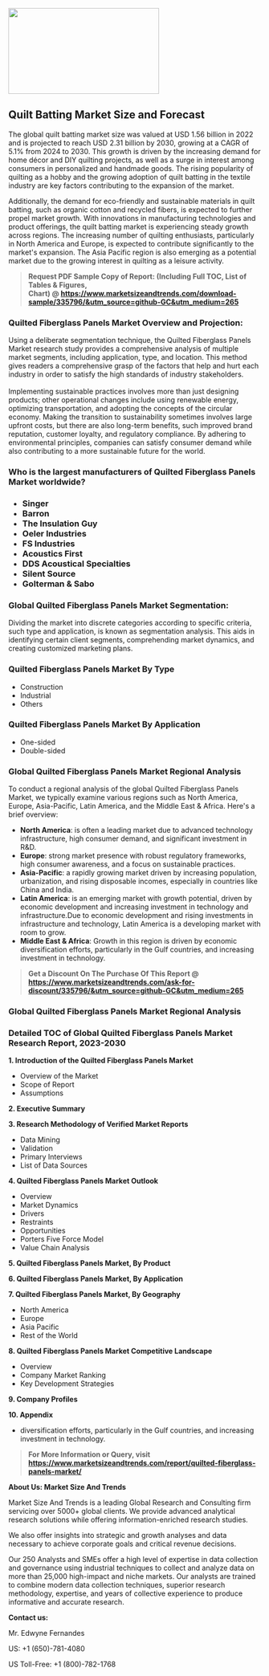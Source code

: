 <p><img class="alignnone size-medium wp-image-20088" src="https://ffe5etoiles.com/wp-content/uploads/2024/12/MST1-300x171.png" alt="" width="300" height="171" /></p><h2>Quilt Batting Market Size and Forecast</h2><p>The global quilt batting market size was valued at USD 1.56 billion in 2022 and is projected to reach USD 2.31 billion by 2030, growing at a CAGR of 5.1% from 2024 to 2030. This growth is driven by the increasing demand for home décor and DIY quilting projects, as well as a surge in interest among consumers in personalized and handmade goods. The rising popularity of quilting as a hobby and the growing adoption of quilt batting in the textile industry are key factors contributing to the expansion of the market.</p><p>Additionally, the demand for eco-friendly and sustainable materials in quilt batting, such as organic cotton and recycled fibers, is expected to further propel market growth. With innovations in manufacturing technologies and product offerings, the quilt batting market is experiencing steady growth across regions. The increasing number of quilting enthusiasts, particularly in North America and Europe, is expected to contribute significantly to the market's expansion. The Asia Pacific region is also emerging as a potential market due to the growing interest in quilting as a leisure activity.</p></p><blockquote id="" class=""><strong>Request PDF Sample Copy of Report: (Including Full TOC, List of Tables &amp; Figures, Chart)&nbsp;@&nbsp;<strong><a href="https://www.marketsizeandtrends.com/download-sample/335796/&utm_source=github-GC&utm_medium=265" target="_blank">https://www.marketsizeandtrends.com/download-sample/335796/&utm_source=github-GC&utm_medium=265</a></strong></strong></blockquote><h3 id="" class="">Quilted Fiberglass Panels Market&nbsp;Overview and Projection:</h3><p id="" class="">Using a deliberate segmentation technique, the Quilted Fiberglass Panels Market research study provides a comprehensive analysis of multiple market segments, including application, type, and location. This method gives readers a comprehensive grasp of the factors that help and hurt each industry in order to satisfy the high standards of industry stakeholders. <br /> <br />Implementing sustainable practices involves more than just designing products; other operational changes include using renewable energy, optimizing transportation, and adopting the concepts of the circular economy. Making the transition to sustainability sometimes involves large upfront costs, but there are also long-term benefits, such improved brand reputation, customer loyalty, and regulatory compliance. By adhering to environmental principles, companies can satisfy consumer demand while also contributing to a more sustainable future for the world.</p><h3 id="" class="">Who is the largest manufacturers of&nbsp;Quilted Fiberglass Panels Market worldwide?</h3><h3 class=""><p><ul><li>Singer </li><li> Barron </li><li> The Insulation Guy </li><li> Oeler Industries </li><li> FS Industries </li><li> Acoustics First </li><li> DDS Acoustical Specialties </li><li> Silent Source </li><li> Golterman & Sabo</li></ul></p></h3><h3 id="" class="">Global&nbsp;Quilted Fiberglass Panels Market Segmentation:</h3><p id="" class="">Dividing the market into discrete categories according to specific criteria, such type and application, is known as segmentation analysis. This aids in identifying certain client segments, comprehending market dynamics, and creating customized marketing plans.</p><h3 id="" class="">Quilted Fiberglass Panels Market&nbsp;By Type</h3><p><p><ul><li>Construction</li><li> Industrial</li><li> Others</p></li></ul></p></p><h3 id="" class="">Quilted Fiberglass Panels Market&nbsp;By Application</h3><p class=""><p><ul><li>One-sided</li><li> Double-sided</li></ul></p></p><h3 id="" class="">Global Quilted Fiberglass Panels Market Regional Analysis</h3><p id="" class="">To conduct a regional analysis of the global Quilted Fiberglass Panels Market, we typically examine various regions such as North America, Europe, Asia-Pacific, Latin America, and the Middle East &amp; Africa. Here's a brief overview:</p><ul><li><strong>North America</strong>: is often a leading market due to advanced technology infrastructure, high consumer demand, and significant investment in R&amp;D.</li><li><strong>Europe</strong>: strong market presence with robust regulatory frameworks, high consumer awareness, and a focus on sustainable practices.</li><li><strong>Asia-Pacific</strong>: a rapidly growing market driven by increasing population, urbanization, and rising disposable incomes, especially in countries like China and India.</li><li><strong>Latin America</strong>: is an emerging market with growth potential, driven by economic development and increasing investment in technology and infrastructure.Due to economic development and rising investments in infrastructure and technology, Latin America is a developing market with room to grow.</li><li><strong>Middle East &amp; Africa</strong>: Growth in this region is driven by economic diversification efforts, particularly in the Gulf countries, and increasing investment in technology.</li></ul><blockquote id="" class=""><strong>Get a Discount On The Purchase Of This Report @ <strong><a href="https://www.marketsizeandtrends.com/ask-for-discount/335796/&utm_source=github-GC&utm_medium=265" target="_blank">https://www.marketsizeandtrends.com/ask-for-discount/335796/&utm_source=github-GC&utm_medium=265</a></strong></strong></blockquote><h3 id="" class="">Global Quilted Fiberglass Panels Market Regional Analysis</h3><h3 id="" class="">Detailed TOC of Global Quilted Fiberglass Panels Market Research Report, 2023-2030</h3><p id="" class=""><strong>1. Introduction of the Quilted Fiberglass Panels Market</strong></p><ul><li>Overview of the Market</li><li>Scope of Report</li><li>Assumptions</li></ul><p id="" class=""><strong>2. Executive Summary</strong></p><p id="" class=""><strong>3. Research Methodology of Verified Market Reports</strong></p><ul><li>Data Mining</li><li>Validation</li><li>Primary Interviews</li><li>List of Data Sources</li></ul><p id="" class=""><strong>4. Quilted Fiberglass Panels Market Outlook</strong></p><ul><li>Overview</li><li>Market Dynamics</li><li>Drivers</li><li>Restraints</li><li>Opportunities</li><li>Porters Five Force Model</li><li>Value Chain Analysis</li></ul><p id="" class=""><strong>5. Quilted Fiberglass Panels Market, By Product</strong></p><p id="" class=""><strong>6. Quilted Fiberglass Panels Market, By Application</strong></p><p id="" class=""><strong>7. Quilted Fiberglass Panels Market, By Geography</strong></p><ul><li>North America</li><li>Europe</li><li>Asia Pacific</li><li>Rest of the World</li></ul><p id="" class=""><strong>8. Quilted Fiberglass Panels Market Competitive Landscape</strong></p><ul><li>Overview</li><li>Company Market Ranking</li><li>Key Development Strategies</li></ul><p id="" class=""><strong>9. Company Profiles</strong></p><p id="" class=""><strong>10. Appendix</strong></p><ul><li>diversification efforts, particularly in the Gulf countries, and increasing investment in technology.</li></ul><blockquote id="" class=""><strong>For More Information or Query, visit <strong><strong><a href="https://www.marketsizeandtrends.com/report/quilted-fiberglass-panels-market/" target="_blank">https://www.marketsizeandtrends.com/report/quilted-fiberglass-panels-market/</a></strong></strong></strong></blockquote><p id="" class=""><strong>About Us: Market Size And Trends</strong></p><p id="" class="">Market Size And Trends is a leading Global Research and Consulting firm servicing over 5000+ global clients. We provide advanced analytical research solutions while offering information-enriched research studies.</p><p id="" class="">We also offer insights into strategic and growth analyses and data necessary to achieve corporate goals and critical revenue decisions.</p><p id="" class="">Our 250 Analysts and SMEs offer a high level of expertise in data collection and governance using industrial techniques to collect and analyze data on more than 25,000 high-impact and niche markets. Our analysts are trained to combine modern data collection techniques, superior research methodology, expertise, and years of collective experience to produce informative and accurate research.</p><p id="" class=""><strong>Contact us:</strong></p><p id="" class="">Mr. Edwyne Fernandes</p><p id="" class="">US: +1 (650)-781-4080</p><p id="" class="">US Toll-Free: +1 (800)-782-1768</p>

